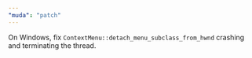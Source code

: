 ```yaml
---
"muda": "patch"
---
```


On Windows, fix `ContextMenu::detach_menu_subclass_from_hwnd` crashing and terminating the thread.
